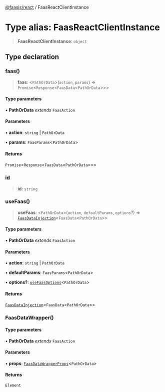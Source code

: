 [@faasjs/react](../README.md) / FaasReactClientInstance

# Type alias: FaasReactClientInstance

> **FaasReactClientInstance**: `object`

## Type declaration

### faas()

> **faas**: \<`PathOrData`\>(`action`, `params`) => `Promise`\<`Response`\<`FaasData`\<`PathOrData`\>\>\>

#### Type parameters

• **PathOrData** *extends* `FaasAction`

#### Parameters

• **action**: `string` \| `PathOrData`

• **params**: `FaasParams`\<`PathOrData`\>

#### Returns

`Promise`\<`Response`\<`FaasData`\<`PathOrData`\>\>\>

### id

> **id**: `string`

### useFaas()

> **useFaas**: \<`PathOrData`\>(`action`, `defaultParams`, `options`?) => [`FaasDataInjection`](FaasDataInjection.md)\<`FaasData`\<`PathOrData`\>\>

#### Type parameters

• **PathOrData** *extends* `FaasAction`

#### Parameters

• **action**: `string` \| `PathOrData`

• **defaultParams**: `FaasParams`\<`PathOrData`\>

• **options?**: [`useFaasOptions`](useFaasOptions.md)\<`PathOrData`\>

#### Returns

[`FaasDataInjection`](FaasDataInjection.md)\<`FaasData`\<`PathOrData`\>\>

### FaasDataWrapper()

#### Type parameters

• **PathOrData** *extends* `FaasAction`

#### Parameters

• **props**: [`FaasDataWrapperProps`](FaasDataWrapperProps.md)\<`PathOrData`\>

#### Returns

`Element`
